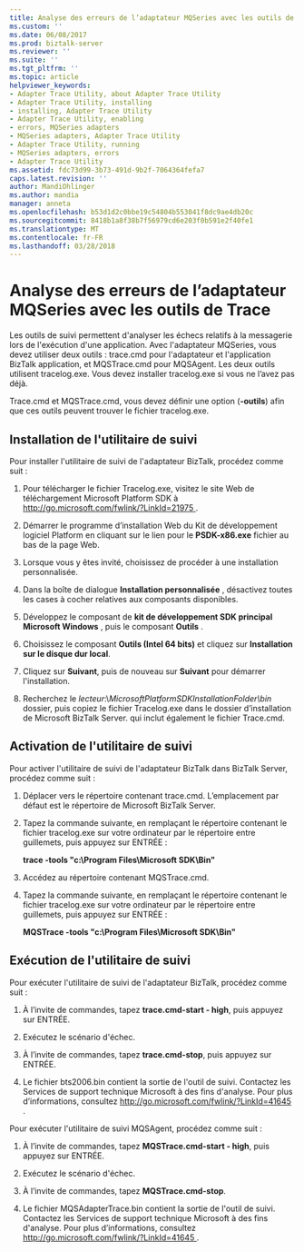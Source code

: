 ```yaml
---
title: Analyse des erreurs de l’adaptateur MQSeries avec les outils de Trace | Documents Microsoft
ms.custom: ''
ms.date: 06/08/2017
ms.prod: biztalk-server
ms.reviewer: ''
ms.suite: ''
ms.tgt_pltfrm: ''
ms.topic: article
helpviewer_keywords:
- Adapter Trace Utility, about Adapter Trace Utility
- Adapter Trace Utility, installing
- installing, Adapter Trace Utility
- Adapter Trace Utility, enabling
- errors, MQSeries adapters
- MQSeries adapters, Adapter Trace Utility
- Adapter Trace Utility, running
- MQSeries adapters, errors
- Adapter Trace Utility
ms.assetid: fdc73d99-3b73-491d-9b2f-7064364fefa7
caps.latest.revision: ''
author: MandiOhlinger
ms.author: mandia
manager: anneta
ms.openlocfilehash: b53d1d2c0bbe19c54804b553041f8dc9ae4db20c
ms.sourcegitcommit: 8418b1a8f38b7f56979cd6e203f0b591e2f40fe1
ms.translationtype: MT
ms.contentlocale: fr-FR
ms.lasthandoff: 03/28/2018
---
```

# <a name="analyzing-mqseries-adapter-errors-with-the-trace-tools"></a>Analyse des erreurs de l’adaptateur MQSeries avec les outils de Trace
Les outils de suivi permettent d'analyser les échecs relatifs à la messagerie lors de l'exécution d'une application. Avec l'adaptateur MQSeries, vous devez utiliser deux outils : trace.cmd pour l'adaptateur et l'application BizTalk application, et MQSTrace.cmd pour MQSAgent. Les deux outils utilisent tracelog.exe. Vous devez installer tracelog.exe si vous ne l’avez pas déjà.  
  
 Trace.cmd et MQSTrace.cmd, vous devez définir une option (**-outils**) afin que ces outils peuvent trouver le fichier tracelog.exe.  
  
## <a name="install-the-trace-utility"></a>Installation de l'utilitaire de suivi  
 Pour installer l'utilitaire de suivi de l'adaptateur BizTalk, procédez comme suit :  
  
1.  Pour télécharger le fichier Tracelog.exe, visitez le site Web de téléchargement Microsoft Platform SDK à [ http://go.microsoft.com/fwlink/?LinkId=21975 ](http://go.microsoft.com/fwlink/?LinkId=21975).  
  
2.  Démarrer le programme d’installation Web du Kit de développement logiciel Platform en cliquant sur le lien pour le **PSDK-x86.exe** fichier au bas de la page Web.  
  
3.  Lorsque vous y êtes invité, choisissez de procéder à une installation personnalisée.  
  
4.  Dans la boîte de dialogue **Installation personnalisée** , désactivez toutes les cases à cocher relatives aux composants disponibles.  
  
5.  Développez le composant de **kit de développement SDK principal Microsoft Windows** , puis le composant **Outils** .  
  
6.  Choisissez le composant **Outils (Intel 64 bits)** et cliquez sur **Installation sur le disque dur local**.  
  
7.  Cliquez sur **Suivant**, puis de nouveau sur **Suivant** pour démarrer l'installation.  
  
8.  Recherchez le *lecteur*:\\*MicrosoftPlatformSDKInstallationFolder\bin* dossier, puis copiez le fichier Tracelog.exe dans le dossier d’installation de Microsoft BizTalk Server. qui inclut également le fichier Trace.cmd.  
  
## <a name="enable-the-trace-utility"></a>Activation de l'utilitaire de suivi  
 Pour activer l'utilitaire de suivi de l'adaptateur BizTalk dans BizTalk Server, procédez comme suit :  
  
1.  Déplacer vers le répertoire contenant trace.cmd. L’emplacement par défaut est le répertoire de Microsoft BizTalk Server.  
  
2.  Tapez la commande suivante, en remplaçant le répertoire contenant le fichier tracelog.exe sur votre ordinateur par le répertoire entre guillemets, puis appuyez sur ENTRÉE :  
  
     **trace -tools "c:\Program Files\Microsoft SDK\Bin"**  
  
3.  Accédez au répertoire contenant MQSTrace.cmd.  
  
4.  Tapez la commande suivante, en remplaçant le répertoire contenant le fichier tracelog.exe sur votre ordinateur par le répertoire entre guillemets, puis appuyez sur ENTRÉE :  
  
     **MQSTrace -tools "c:\Program Files\Microsoft SDK\Bin"**  
  
## <a name="run-the-trace-utility"></a>Exécution de l'utilitaire de suivi  
 Pour exécuter l'utilitaire de suivi de l'adaptateur BizTalk, procédez comme suit :  
  
1.  À l’invite de commandes, tapez **trace.cmd-start - high**, puis appuyez sur ENTRÉE.  
  
2.  Exécutez le scénario d'échec.  
  
3.  À l’invite de commandes, tapez **trace.cmd-stop**, puis appuyez sur ENTRÉE.  
  
4.  Le fichier bts2006.bin contient la sortie de l'outil de suivi. Contactez les Services de support technique Microsoft à des fins d'analyse. Pour plus d’informations, consultez [ http://go.microsoft.com/fwlink/?LinkId=41645 ](http://go.microsoft.com/fwlink/?LinkId=41645).  
  
 Pour exécuter l'utilitaire de suivi MQSAgent, procédez comme suit :  
  
1.  À l’invite de commandes, tapez **MQSTrace.cmd-start - high**, puis appuyez sur ENTRÉE.  
  
2.  Exécutez le scénario d'échec.  
  
3.  À l’invite de commandes, tapez **MQSTrace.cmd-stop**.  
  
4.  Le fichier MQSAdapterTrace.bin contient la sortie de l'outil de suivi. Contactez les Services de support technique Microsoft à des fins d'analyse. Pour plus d’informations, consultez [ http://go.microsoft.com/fwlink/?LinkId=41645 ](http://go.microsoft.com/fwlink/?LinkId=41645).